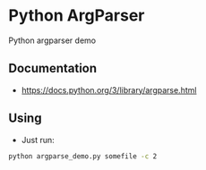 # Python ArgParser
Python argparser demo

## Documentation

 - https://docs.python.org/3/library/argparse.html

## Using

 - Just run:
```sh
python argparse_demo.py somefile -c 2
```
